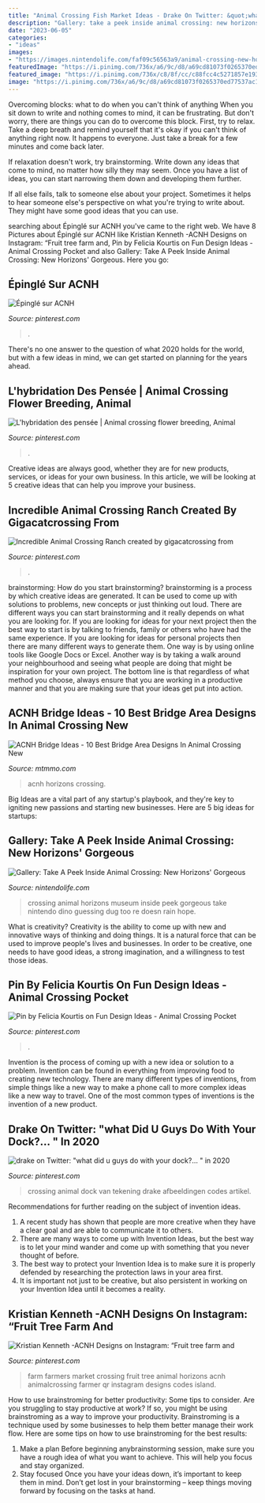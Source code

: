 ```yaml
---
title: "Animal Crossing Fish Market Ideas - Drake On Twitter: &quot;what Did U Guys Do With Your Dock?… &quot; In 2020"
description: "Gallery: take a peek inside animal crossing: new horizons&#039; gorgeous"
date: "2023-06-05"
categories:
- "ideas"
images:
- "https://images.nintendolife.com/faf09c56563a9/animal-crossing-new-horizons-museum.original.png"
featuredImage: "https://i.pinimg.com/736x/a6/9c/d8/a69cd81073f0265370ed77537ac16242.jpg"
featured_image: "https://i.pinimg.com/736x/c8/8f/cc/c88fcc4c5271857e193d31b02cd06c6a.jpg"
image: "https://i.pinimg.com/736x/a6/9c/d8/a69cd81073f0265370ed77537ac16242.jpg"
---
```



Overcoming blocks: what to do when you can't think of anything
When you sit down to write and nothing comes to mind, it can be frustrating. But don't worry, there are things you can do to overcome this block.
First, try to relax. Take a deep breath and remind yourself that it's okay if you can't think of anything right now. It happens to everyone. Just take a break for a few minutes and come back later.

If relaxation doesn't work, try brainstorming. Write down any ideas that come to mind, no matter how silly they may seem. Once you have a list of ideas, you can start narrowing them down and developing them further.

If all else fails, talk to someone else about your project. Sometimes it helps to hear someone else's perspective on what you're trying to write about. They might have some good ideas that you can use.

	

		
searching about Épinglé sur ACNH you've came to the right web. We have 8 Pictures about Épinglé sur ACNH like Kristian Kenneth -ACNH Designs on Instagram: “Fruit tree farm and, Pin by Felicia Kourtis on Fun Design Ideas - Animal Crossing Pocket and also Gallery: Take A Peek Inside Animal Crossing: New Horizons&#039; Gorgeous. Here you go:
		
    
## Épinglé Sur ACNH

<img loading=lazy src="https://i.pinimg.com/736x/ee/7a/b8/ee7ab8706a0ba63aaf81333d8250bcc2.jpg" onerror="this.onerror=null;this.src='https://tse3.mm.bing.net/th?id=OIP.04dcDgGTGhVXt2KTIn15AAHaEK&amp;pid=15.1';" alt="Épinglé sur ACNH">

_Source: pinterest.com_

>. 

	

There's no one answer to the question of what 2020 holds for the world, but with a few ideas in mind, we can get started on planning for the years ahead. 

    
## L&#039;hybridation Des Pensée | Animal Crossing Flower Breeding, Animal

<img loading=lazy src="https://i.pinimg.com/736x/a6/9c/d8/a69cd81073f0265370ed77537ac16242.jpg" onerror="this.onerror=null;this.src='https://tse3.mm.bing.net/th?id=OIP.5yxjy2gsvXgyLmuSwQfxSQHaFK&amp;pid=15.1';" alt="L&#039;hybridation des pensée | Animal crossing flower breeding, Animal">

_Source: pinterest.com_

>. 

	

Creative ideas are always good, whether they are for new products, services, or ideas for your own business. In this article, we will be looking at 5 creative ideas that can help you improve your business.

    
## Incredible Animal Crossing Ranch Created By Gigacatcrossing From

<img loading=lazy src="https://i.pinimg.com/736x/a1/b9/62/a1b9625ce52c38e545ffc9fce914d0ee.jpg" onerror="this.onerror=null;this.src='https://tse4.mm.bing.net/th?id=OIP.TFVRoTGYVcZ5wvftY_raeAHaEK&amp;pid=15.1';" alt="Incredible Animal Crossing Ranch created by gigacatcrossing from">

_Source: pinterest.com_

>. 

	

brainstorming: How do you start brainstorming?
brainstorming is a process by which creative ideas are generated. It can be used to come up with solutions to problems, new concepts or just thinking out loud. There are different ways you can start brainstorming and it really depends on what you are looking for. If you are looking for ideas for your next project then the best way to start is by talking to friends, family or others who have had the same experience. If you are looking for ideas for personal projects then there are many different ways to generate them. One way is by using online tools like Google Docs or Excel. Another way is by taking a walk around your neighbourhood and seeing what people are doing that might be inspiration for your own project. The bottom line is that regardless of what method you choose, always ensure that you are working in a productive manner and that you are making sure that your ideas get put into action.

    
## ACNH Bridge Ideas - 10 Best Bridge Area Designs In Animal Crossing New

<img loading=lazy src="https://www.mtmmo.com/upload/20210309/6375088725781554549262190.png" onerror="this.onerror=null;this.src='https://tse2.mm.bing.net/th?id=OIP.RajRYscK-XbL9Vme4t1wwAHaEK&amp;pid=15.1';" alt="ACNH Bridge Ideas - 10 Best Bridge Area Designs In Animal Crossing New">

_Source: mtmmo.com_

>acnh horizons crossing. 

	

Big Ideas are a vital part of any startup's playbook, and they're key to igniting new passions and starting new businesses. Here are 5 big ideas for startups: 

    
## Gallery: Take A Peek Inside Animal Crossing: New Horizons&#039; Gorgeous

<img loading=lazy src="https://images.nintendolife.com/faf09c56563a9/animal-crossing-new-horizons-museum.original.png" onerror="this.onerror=null;this.src='https://tse1.mm.bing.net/th?id=OIP.y3VuWok8BKn0u3l9waVNmAHaEK&amp;pid=15.1';" alt="Gallery: Take A Peek Inside Animal Crossing: New Horizons&#039; Gorgeous">

_Source: nintendolife.com_

>crossing animal horizons museum inside peek gorgeous take nintendo dino guessing dug too re doesn rain hope. 

	

What is creativity?
Creativity is the ability to come up with new and innovative ways of thinking and doing things. It is a natural force that can be used to improve people's lives and businesses. In order to be creative, one needs to have good ideas, a strong imagination, and a willingness to test those ideas.

    
## Pin By Felicia Kourtis On Fun Design Ideas - Animal Crossing Pocket

<img loading=lazy src="https://i.pinimg.com/originals/eb/54/29/eb54299fc0b10f108467619ffc86c92e.jpg" onerror="this.onerror=null;this.src='https://tse4.mm.bing.net/th?id=OIP.x2h_jTs-h5gMdKQsTVWKggHaNK&amp;pid=15.1';" alt="Pin by Felicia Kourtis on Fun Design Ideas - Animal Crossing Pocket">

_Source: pinterest.com_

>. 

	

Invention is the process of coming up with a new idea or solution to a problem. Invention can be found in everything from improving food to creating new technology. There are many different types of inventions, from simple things like a new way to make a phone call to more complex ideas like a new way to travel. One of the most common types of inventions is the invention of a new product.

    
## Drake On Twitter: &quot;what Did U Guys Do With Your Dock?… &quot; In 2020

<img loading=lazy src="https://i.pinimg.com/736x/c8/8f/cc/c88fcc4c5271857e193d31b02cd06c6a.jpg" onerror="this.onerror=null;this.src='https://tse2.mm.bing.net/th?id=OIP.Z2AgnLk6IoYt6m8NDtRn3AHaEK&amp;pid=15.1';" alt="drake on Twitter: &quot;what did u guys do with your dock?… &quot; in 2020">

_Source: pinterest.com_

>crossing animal dock van tekening drake afbeeldingen codes artikel. 

	

Recommendations for further reading on the subject of invention ideas.
1. A recent study has shown that people are more creative when they have a clear goal and are able to communicate it to others.
2. There are many ways to come up with Invention Ideas, but the best way is to let your mind wander and come up with something that you never thought of before. 
3. The best way to protect your Invention Idea is to make sure it is properly defended by researching the protection laws in your area first. 
4. It is important not just to be creative, but also persistent in working on your Invention Idea until it becomes a reality.

    
## Kristian Kenneth -ACNH Designs On Instagram: “Fruit Tree Farm And

<img loading=lazy src="https://i.pinimg.com/736x/9d/5b/9e/9d5b9e38d49d090e03187a8adb337e9f.jpg" onerror="this.onerror=null;this.src='https://tse1.mm.bing.net/th?id=OIP.86PacQ38X8CNIFemOwbZ5AHaEK&amp;pid=15.1';" alt="Kristian Kenneth -ACNH Designs on Instagram: “Fruit tree farm and">

_Source: pinterest.com_

>farm farmers market crossing fruit tree animal horizons acnh animalcrossing farmer qr instagram designs codes island. 

	

How to use brainstroming for better productivity: Some tips to consider.
Are you struggling to stay productive at work? If so, you might be using brainstroming as a way to improve your productivity. Brainstroming is a technique used by some businesses to help them better manage their work flow. Here are some tips on how to use brainstroming for the best results: 
1) Make a plan 
Before beginning anybrainstorming session, make sure you have a rough idea of what you want to achieve. This will help you focus and stay organized. 
2) Stay focused 
Once you have your ideas down, it’s important to keep them in mind. Don’t get lost in your brainstorming – keep things moving forward by focusing on the tasks at hand.

